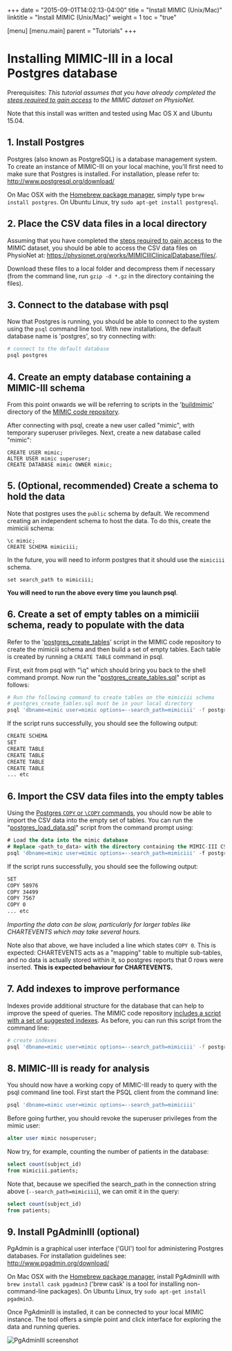 +++
date = "2015-09-01T14:02:13-04:00"
title = "Install MIMIC (Unix/Mac)"
linktitle = "Install MIMIC (Unix/Mac)"
weight = 1
toc = "true"

[menu]
  [menu.main]
    parent = "Tutorials"
+++

# Installing MIMIC-III in a local Postgres database

Prerequisites: *This tutorial assumes that you have already completed the [steps required to gain access](/gettingstarted/access) to the MIMIC dataset on PhysioNet.*

Note that this install was written and tested using Mac OS X and Ubuntu 15.04.

## 1. Install Postgres

Postgres (also known as PostgreSQL) is a database management system. To create an instance of MIMIC-III on your local machine, you'll first need to make sure that Postgres is installed. For installation, please refer to: http://www.postgresql.org/download/

On Mac OSX with the [Homebrew package manager](http://brew.sh/), simply type ```brew install postgres```. On Ubuntu Linux, try ```sudo apt-get install postgresql```.

## 2. Place the CSV data files in a local directory

Assuming that you have completed the [steps required to gain access](/gettingstarted/access) to the MIMIC dataset, you should be able to access the CSV data files on PhysioNet at: https://physionet.org/works/MIMICIIIClinicalDatabase/files/.

Download these files to a local folder and decompress them if necessary (from the command line, run ```gzip -d *.gz``` in the directory containing the files).

## 3. Connect to the database with psql

Now that Postgres is running, you should be able to connect to the system using the ```psql``` command line tool. With new installations, the default database name is 'postgres', so try connecting with:

``` bash
# connect to the default database
psql postgres
```

## 4. Create an empty database containing a MIMIC-III schema

From this point onwards we will be referring to scripts in the '[buildmimic](https://github.com/MIT-LCP/mimic-code/tree/master/buildmimic)' directory of the [MIMIC code repository](https://github.com/MIT-LCP/mimic-code/).

After connecting with psql, create a new user called "mimic", with temporary superuser privileges. Next, create a new database called "mimic":

``` psql
CREATE USER mimic;
ALTER USER mimic superuser;
CREATE DATABASE mimic OWNER mimic;
```

## 5. (Optional, recommended) Create a schema to hold the data

Note that postgres uses the `public` schema by default. We recommend creating an independent schema to host the data. To do this, create the mimiciii schema:

```
\c mimic;
CREATE SCHEMA mimiciii;
```

In the future, you will need to inform postgres that it should use the `mimiciii` schema.

```
set search_path to mimiciii;
```

 **You will need to run the above every time you launch psql**.

## 6. Create a set of empty tables on a mimiciii schema, ready to populate with the data

Refer to the '[postgres_create_tables](https://github.com/MIT-LCP/mimic-code/tree/master/buildmimic/postgres)' script in the MIMIC code repository to create the mimiciii schema and then build a set of empty tables. Each table is created by running a ```CREATE TABLE``` command in psql.

First, exit from psql with "\q" which should bring you back to the shell command prompt. Now run the "[postgres\_create\_tables.sql](https://github.com/MIT-LCP/mimic-code/blob/master/buildmimic/postgres/postgres_create_tables.sql)" script as follows:

``` bash
# Run the following command to create tables on the mimiciii schema
# postgres_create_tables.sql must be in your local directory
psql 'dbname=mimic user=mimic options=--search_path=mimiciii' -f postgres_create_tables.sql
```

If the script runs successfully, you should see the following output:

``` bash
CREATE SCHEMA
SET
CREATE TABLE
CREATE TABLE
CREATE TABLE
CREATE TABLE
... etc
```

## 6. Import the CSV data files into the empty tables

Using the [Postgres ```COPY``` or ```\COPY``` commands](https://wiki.postgresql.org/wiki/COPY), you should now be able to import the CSV data into the empty set of tables. You can run the "[postgres\_load\_data.sql](https://github.com/MIT-LCP/mimic-code/blob/master/buildmimic/postgres/postgres_load_data.sql)" script from the command prompt using:

``` sql
# Load the data into the mimic database
# Replace <path_to_data> with the directory containing the MIMIC-III CSV files
psql 'dbname=mimic user=mimic options=--search_path=mimiciii' -f postgres_load_data.sql -v mimic_data_dir='<path_to_data>'
```

If the script runs successfully, you should see the following output:

``` bash
SET
COPY 58976
COPY 34499
COPY 7567
COPY 0
... etc
```

*Importing the data can be slow, particularly for larger tables like CHARTEVENTS which may take several hours.*

Note also that above, we have included a line which states `COPY 0`. This is expected: CHARTEVENTS acts as a "mapping" table to multiple sub-tables, and no data is actually stored within it, so postgres reports that 0 rows were inserted. **This is expected behaviour for CHARTEVENTS.**

## 7. Add indexes to improve performance

Indexes provide additional structure for the database that can help to improve the speed of queries. The MIMIC code repository [includes a script with a set of suggested indexes](https://github.com/MIT-LCP/mimic-code/blob/master/buildmimic/postgres/postgres_add_indexes.sql). As before, you can run this script from the command line:

``` bash
# create indexes
psql 'dbname=mimic user=mimic options=--search_path=mimiciii' -f postgres_add_indexes.sql
```

## 8. MIMIC-III is ready for analysis

You should now have a working copy of MIMIC-III ready to query with the psql command line tool. First start the PSQL client from the command line:

``` bash
psql 'dbname=mimic user=mimic options=--search_path=mimiciii'
```

Before going further, you should revoke the superuser privileges from the mimic user:

``` sql
alter user mimic nosuperuser;
```

Now try, for example, counting the number of patients in the database:

``` sql
select count(subject_id)
from mimiciii.patients;
```

Note that, because we specified the search_path in the connection string above (`--search_path=mimiciii`), we can omit it in the query:


``` sql
select count(subject_id)
from patients;
```

## 9. Install PgAdminIII (optional)

PgAdmin is a graphical user interface ('GUI') tool for administering Postgres databases. For installation guidelines see: http://www.pgadmin.org/download/

On Mac OSX with the [Homebrew package manager](http://brew.sh/), install PgAdminIII with ```brew install cask pgadmin3``` ('brew cask' is a tool for installing non-command-line packages). On Ubuntu Linux, try ```sudo apt-get install pgadmin3```.

Once PgAdminIII is installed, it can be connected to your local MIMIC instance. The tool offers a simple point and click interface for exploring the data and running queries.

![PgAdminIII screenshot](/img/tutorial_pgadminIII.png)
